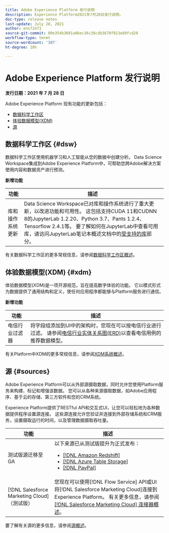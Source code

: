 ```yaml
---
title: Adobe Experience Platform 发行说明
description: Experience Platform2021年7月28日发行说明。
doc-type: release notes
last-update: July 28, 2021
author: ens72471
source-git-commit: 80e354b3601a86ec36c36cdb3678f813e89fcd20
workflow-type: tm+mt
source-wordcount: '387'
ht-degree: 10%

---
```



# Adobe Experience Platform 发行说明

**发行日期：2021 年 7 月 28 日**

Adobe Experience Platform 现有功能的更新包括：

- [数据科学工作区](#dsw)
- [体验数据模型(XDM)](#xdm)
- [源](#sources)


## 数据科学工作区 {#dsw}

数据科学工作区使用机器学习和人工智能从您的数据中创建分析。 Data Science Workspace集成到Adobe Experience Platform中，可帮助您跨Adobe解决方案使用内容和数据资产进行预测。

**新增功能**

| 功能 | 描述 |
| --- | --- |
| 库和操作系统更新 | Data Science Workspace已对库和操作系统进行了重大更新，以改进功能和可用性。 这包括支持CUDA 11和CUDNN 8的JupyterLab 1.2.20、Python 3.7、Pants 1.2.4、Tensorflow 2.4.1等。 要了解如何在JupyterLab中查看可用库，请访问JupyterLab笔记本概述文档中的[受支持的库](../../data-science-workspace/jupyterlab/overview.md#supported-libraries)部分。 |

有关数据科学工作区的更多常规信息，请参阅[数据科学工作区概述](../../data-science-workspace/home.md)。

## 体验数据模型(XDM) {#xdm}

体验数据模型(XDM)是一项开源规范，旨在提高数字体验的功能。 它以模式形式为数据提供了通用结构和定义，使任何应用程序都能够与Platform服务进行通信。

**新增功能**

| 功能 | 描述 |
| --- | --- |
| 电信行业过滤器 | 将字段组添加到UI中的架构时，您现在可以按电信行业进行过滤。 请参阅[电信行业实体关系图(ERD)](../../xdm/schema/industries/telecom.md)以查看电信用例的推荐数据模型。 |

有关Platform中XDM的更多常规信息，请参阅[XDM系统概述](../../xdm/home.md)。

## 源 {#sources}

Adobe Experience Platform可以从外部源摄取数据，同时允许您使用Platform服务来构建、标记和增强该数据。 您可以从各种来源摄取数据，如Adobe应用程序、基于云的存储、第三方软件和您的CRM系统。

Experience Platform提供了RESTful API和交互式UI，让您可以轻松地为各种数据提供程序设置源连接。 这些源连接允许您验证并连接到外部存储系统和CRM服务，设置摄取运行的时间，以及管理数据摄取吞吐量。

| 功能 | 描述 |
| ------- | ----------- |
| 测试版源迁移至GA | 以下来源已从测试版提升为正式发布： <ul><li>[[!DNL Amazon Redshift]](../../sources/connectors/databases/redshift.md)</li><li>[[!DNL Azure Table Storage]](../../sources/connectors/databases/ats.md)</li><li>[[!DNL PayPal]](../../sources/connectors/payments/paypal.md)</li></ul> |
| [!DNL Salesforce Marketing Cloud] （测试版） | 您现在可以使用[!DNL Flow Service] API或UI将[!DNL Salesforce Marketing Cloud]连接到Experience Platform。 有关更多信息，请参阅[[!DNL Salesforce Marketing Cloud] 连接器概述](../../sources/connectors/marketing-automation/salesforce-marketing-cloud.md)。 |

要了解有关源的更多信息，请参阅[源概述](../../sources/home.md)。
